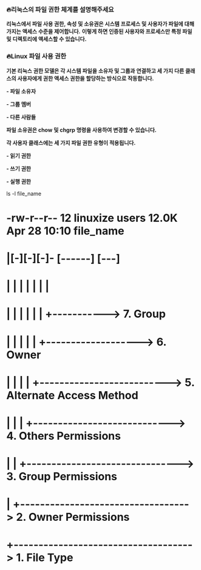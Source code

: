 ### **🔥리눅스의 파일 권한 체계를 설명해주세요**

**리눅스에서 파일 사용 권한, 속성 및 소유권은 시스템 프로세스 및 사용자가 파일에 대해 가지는 액세스 수준을 제어합니다.** 
**이렇게 하면 인증된 사용자와 프로세스만 특정 파일 및 디렉토리에 액세스할 수 있습니다.**

### **🔥Linux 파일 사용 권한**

**기본 리눅스 권한 모델은 각 시스템 파일을 소유자 및 그룹과 연결하고 세 가지 다른 클래스의 사용자에게 권한 액세스 권한을 할당하는 방식으로 작동합니다.**

**- 파일 소유자**

**- 그룹 멤버**

**- 다른 사람들**

**파일 소유권은 chow 및 chgrp 명령을 사용하여 변경할 수 있습니다.**

**각 사용자 클래스에는 세 가지 파일 권한 유형이 적용됩니다.**

**- 읽기 권한**

**- 쓰기 권한**

**- 실행 권한**

ls -l file_name

# -rw-r--r-- 12 linuxize users 12.0K Apr  28 10:10 file_name
# |[-][-][-]-   [------] [---]
# | |  |  | |      |       |
# | |  |  | |      |       +-----------> 7. Group
# | |  |  | |      +-------------------> 6. Owner
# | |  |  | +--------------------------> 5. Alternate Access Method
# | |  |  +----------------------------> 4. Others Permissions
# | |  +-------------------------------> 3. Group Permissions
# | +----------------------------------> 2. Owner Permissions
# +------------------------------------> 1. File Type
